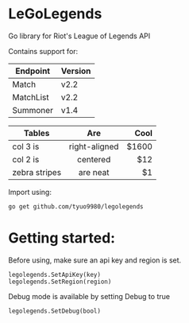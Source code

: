 # LeGoLegends
Go library for Riot's League of Legends API

Contains support for:

| Endpoint  | Version |
| --------- | ------- |
| Match     | v2.2    |
| MatchList | v2.2    |
| Summoner  | v1.4    |

| Tables        | Are           | Cool  |
| ------------- |:-------------:| -----:|
| col 3 is      | right-aligned | $1600 |
| col 2 is      | centered      |   $12 |
| zebra stripes | are neat      |    $1 |

Import using:
```
go get github.com/tyuo9980/legolegends
```

# Getting started:
Before using, make sure an api key and region is set.
```
legolegends.SetApiKey(key)
legolegends.SetRegion(region)
```

Debug mode is available by setting Debug to true
```
legolegends.SetDebug(bool)
```
